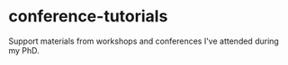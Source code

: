 # conference-tutorials
Support materials from workshops and conferences I've attended during my PhD. 
